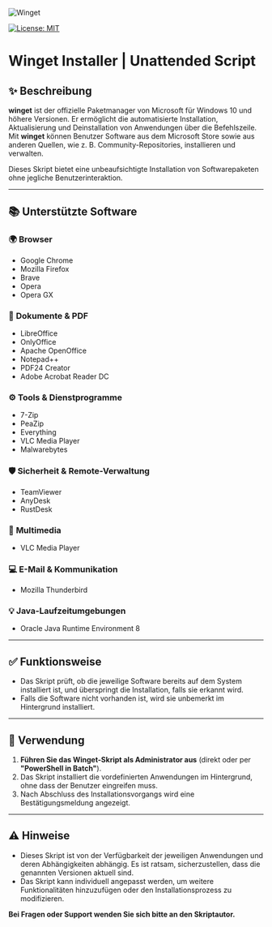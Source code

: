 
![Winget](https://github.com/SD-ITLab/Winget-Script/assets/30149483/3f946c90-1f9e-4dc5-b231-ae5c023ec8f0)

[![License: MIT](https://img.shields.io/badge/License-MIT-blue.svg)](https://badgen.net/github/license/SD-ITLab/Winget-Script)

# Winget Installer | Unattended Script

## ✨ Beschreibung

**winget** ist der offizielle Paketmanager von Microsoft für Windows 10 und höhere Versionen. Er ermöglicht die automatisierte Installation, Aktualisierung und Deinstallation von Anwendungen über die Befehlszeile. Mit **winget** können Benutzer Software aus dem Microsoft Store sowie aus anderen Quellen, wie z. B. Community-Repositories, installieren und verwalten.

Dieses Skript bietet eine unbeaufsichtigte Installation von Softwarepaketen ohne jegliche Benutzerinteraktion.

---

## 📚 Unterstützte Software

### 🌍 **Browser**
- Google Chrome
- Mozilla Firefox
- Brave
- Opera
- Opera GX

### 📝 **Dokumente & PDF**
- LibreOffice
- OnlyOffice
- Apache OpenOffice
- Notepad++
- PDF24 Creator
- Adobe Acrobat Reader DC

### ⚙️ **Tools & Dienstprogramme**
- 7-Zip
- PeaZip
- Everything
- VLC Media Player
- Malwarebytes

### 🛡 **Sicherheit & Remote-Verwaltung**
- TeamViewer
- AnyDesk
- RustDesk

### 📼 **Multimedia**
- VLC Media Player

### 💻 **E-Mail & Kommunikation**
- Mozilla Thunderbird

### 💡 **Java-Laufzeitumgebungen**
- Oracle Java Runtime Environment 8

---

## ✅ Funktionsweise

- Das Skript prüft, ob die jeweilige Software bereits auf dem System installiert ist, und überspringt die Installation, falls sie erkannt wird.
- Falls die Software nicht vorhanden ist, wird sie unbemerkt im Hintergrund installiert.

---

## 🔧 Verwendung

1. **Führen Sie das Winget-Skript als Administrator aus** (direkt oder per **"PowerShell in Batch"**).
2. Das Skript installiert die vordefinierten Anwendungen im Hintergrund, ohne dass der Benutzer eingreifen muss.
3. Nach Abschluss des Installationsvorgangs wird eine Bestätigungsmeldung angezeigt.

---

## ⚠️ Hinweise

- Dieses Skript ist von der Verfügbarkeit der jeweiligen Anwendungen und deren Abhängigkeiten abhängig. Es ist ratsam, sicherzustellen, dass die genannten Versionen aktuell sind.
- Das Skript kann individuell angepasst werden, um weitere Funktionalitäten hinzuzufügen oder den Installationsprozess zu modifizieren.

**Bei Fragen oder Support wenden Sie sich bitte an den Skriptautor.**

